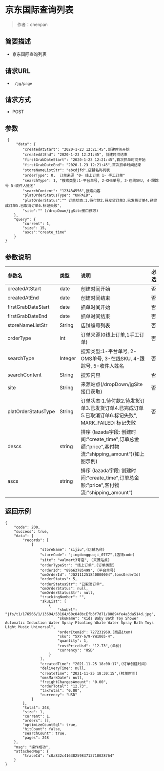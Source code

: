 # 京东国际查询列表

> 作者：chenpan

## 简要描述

- 京东国际查询列表

## 请求URL
- ` /jg/page`
  
## 请求方式
- POST 

## 参数
``` 
 {
     "data": {
		"createdAtStart": "2020-1-23 12:21:45",创建时间开始
		"createdAtEnd": "2020-1-23 12:21:45", 创建时间结束
		"firstGrabDateStart": "2020-1-23 12:21:45",首次抓单时间开始
		"firstGrabDateEnd": "2020-1-23 12:21:45",首次抓单时间结束
		"storeNameListStr": "abcdjfd",店铺名称列表
		"orderType": 0,  订单来源 "0- 线上订单 1- 手工订单"
		"searchType": 1, "搜索类型:1-平台单号, 2-OMS单号, 3-在线SKU, 4-跟踪号 5-收件人姓名"
		"searchContent": "123434556",搜索内容
		"platOrderStatusType": "UNPAID",
		"platOrderStatus":"" 订单状态:1.待付款2.待发货订单3.已发货订单4.已完成订单5.已取消订单6.标记失败",
		"site":"" (/dropDown/jgSite接口获取)
	},
    "query": {
        "current": 1,
        "size": 15,
		"ascs":"create_time"
    }
}
```
## 参数说明

|参数名|类型|说明|必选|
|:----    |:---|:----- |-----   |
|createdAtStart |date   |创建时间开始|否|
|createdAtEnd |date   |创建时间结束|否|
|firstGrabDateStart |date   |抓单时间开始|否|
|firstGrabDateEnd |date   |抓单时间结束|否|
|storeNameListStr |String   |店铺编号列表|否|
|orderType |int   |订单来源(0线上订单,1手工订单)|否|
|searchType |Integer   |搜索类型:1-平台单号, 2-OMS单号, 3-在线SKU, 4-跟踪号, 5-收件人姓名|否|
|searchContent |String   |搜索内容|否|
|site |String |来源站点(/dropDown/jgSite接口获取)|否|
|platOrderStatusType |String   |订单状态:1.待付款2.待发货订单3.已发货订单4.已完成订单5.已取消订单6.标记失败", MARK_FAILED: 标记失败|否|
|descs|string |排序 (lazada字段: 创建时间:"create_time",订单总金额:"price",客付物流:"shipping_amount")(如上图示例)
|ascs| string |排序 (lazada字段: 创建时间:"create_time",订单总金额:"price",客付物流:"shipping_amount")
## 返回示例 

``` 
{
    "code": 200,
    "success": true,
    "data": {
        "records": [
            {
                "storeName": "sijiu",(店铺名称)
                "storeCode": "jingdongguoji_07Z7",(店铺code)
                "site": "walmart3号店", (来源站点)
                "orderTypeStr": "线上订单",(订单类型)
                "orderId": "89663785499", (平台单号)
                "omOrderId": "JG2111251840000004",(omsOrderId)
                "orderStatus": 5,
                "orderStatusStr": "已取消订单",
                "omOrderStatus": null,
                "omOrderStatusStr": null,
                "trackingNumber": "",
                "skuList": [
                    {
                        "skuUrl": "jfs/t1/176566/1/13694/53164/60c040bcEfb3f7d71/80894fe4a3da514d.jpg",
                        "skuName": "Kids Baby Bath Toy Shower Automatic Induction Water Spray Floating Whale Water Spray Bath Toys Light Music Universal",
                        "orderItemId": 727231960,(商品item)
                        "sku": "SXY-6/9-YW1865-4",
                        "quantity": 1,
                        "costPriceUsd": "12.73",(单价)
                        "currency": "USD"
                    }
                ],
                "createdTime": "2021-11-25 18:00:17",(订单创建时间)
                "deliveryTime": null,
                "createTime": "2021-11-25 18:30:15",(拉单时间)
                "omsMarkDate": null,
                "freightChargesAmount": "0.00",
                "orderTotal": "12.73",
                "taxTotal": "0.00",
                "currency": "USD"
            }
        ],
        "total": 248,
        "size": 1,
        "current": 1,
        "orders": [],
        "optimizeCountSql": true,
        "hitCount": false,
        "searchCount": true,
        "pages": 248
    },
    "msg": "操作成功",
    "attachedMap": {
        "traceId": "c0a832c4163825983713710028764"
    }
}
```